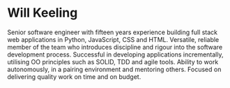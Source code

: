 # Will Keeling

Senior software engineer with fifteen years experience building full stack web applications in Python, JavaScript, CSS and HTML. Versatile, reliable member of the team who introduces discipline and rigour into the software development process. Successful in developing applications incrementally, utilising OO principles such as SOLID, TDD and agile tools. Ability to work autonomously, in a pairing environment and mentoring others. Focused on delivering quality work on time and on budget.

